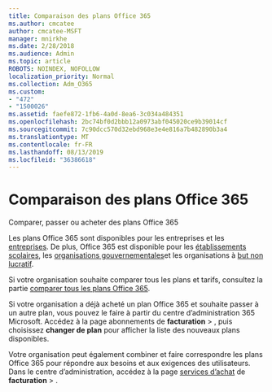 ```yaml
---
title: Comparaison des plans Office 365
ms.author: cmcatee
author: cmcatee-MSFT
manager: mnirkhe
ms.date: 2/28/2018
ms.audience: Admin
ms.topic: article
ROBOTS: NOINDEX, NOFOLLOW
localization_priority: Normal
ms.collection: Adm_O365
ms.custom:
- "472"
- "1500026"
ms.assetid: faefe872-1fb6-4a0d-8ea6-3c034a484351
ms.openlocfilehash: 2bc74bf0d2bbb12a0973abf045020ce9b39014cf
ms.sourcegitcommit: 7c90dcc570d32ebd968e3e4e816a7b482890b3a4
ms.translationtype: MT
ms.contentlocale: fr-FR
ms.lasthandoff: 08/13/2019
ms.locfileid: "36386618"
---
```

# <a name="compare-office-365-plans"></a>Comparaison des plans Office 365

Comparer, passer ou acheter des plans Office 365
  
Les plans Office 365 sont disponibles [](https://products.office.com/compare-all-microsoft-office-products?tab=2)pour les entreprises et les [entreprises](https://products.office.com/business/compare-more-office-365-for-business-plans). De plus, Office 365 est disponible pour les [établissements scolaires](https://products.office.com/academic/compare-office-365-education-plans), les [organisations gouvernementales](https://products.office.com/government/compare-office-365-government-plans)et les organisations à [but non lucratif](https://products.office.com/nonprofit/office-365-nonprofit-plans-and-pricing?tab=1).
  
Si votre organisation souhaite comparer tous les plans et tarifs, consultez la partie [comparer tous les plans Office 365](https://products.office.com/business/compare-more-office-365-for-business-plans).
  
Si votre organisation a déjà acheté un plan Office 365 et souhaite passer à un autre plan, vous pouvez le faire à partir du centre d’administration 365 Microsoft. Accédez à la page abonnements de **facturation** \> [](https://go.microsoft.com/fwlink/p/?linkid=842054) , puis choisissez **changer de plan** pour afficher la liste des nouveaux plans disponibles.
  
Votre organisation peut également combiner et faire correspondre les plans Office 365 pour répondre aux besoins et aux exigences des utilisateurs. Dans le centre d’administration, accédez à la page [services d’achat](https://go.microsoft.com/fwlink/p/?linkid=868433) de **facturation** \> .